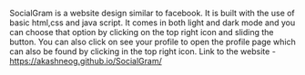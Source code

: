 SocialGram is a website design similar to facebook.
It is built with the use of basic html,css and java script.
It comes in both light and dark mode and you can choose that option by clicking on the top right icon and sliding the button.
You can also click on see your profile to open the profile page which can also be found by clicking in the top right icon.
Link to the website - https://akashneog.github.io/SocialGram/

